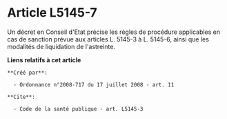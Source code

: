 # Article L5145-7

Un décret en Conseil d'Etat précise les règles de procédure applicables en cas de sanction prévue aux articles L. 5145-3 à L.
5145-6, ainsi que les modalités de liquidation de l'astreinte.

**Liens relatifs à cet article**

	**Créé par**:

	  - Ordonnance n°2008-717 du 17 juillet 2008 - art. 11

	**Cite**:

	  - Code de la santé publique - art. L5145-3
